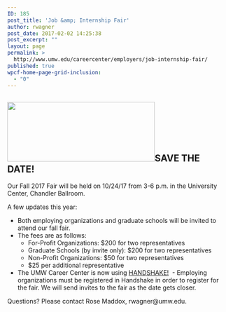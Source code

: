```yaml
---
ID: 185
post_title: 'Job &amp; Internship Fair'
author: rwagner
post_date: 2017-02-02 14:25:38
post_excerpt: ""
layout: page
permalink: >
  http://www.umw.edu/careercenter/employers/job-internship-fair/
published: true
wpcf-home-page-grid-inclusion:
  - "0"
---
```

<h2><img class="alignright wp-image-59 " src="http://www.umw.edu/careercenter/wp-content/uploads/sites/41/2016/08/CareerCenterHome-300x121.jpg" width="337" height="136" />SAVE THE DATE!</h2>
Our Fall 2017 Fair will be held on 10/24/17 from 3-6 p.m. in the University Center, Chandler Ballroom.

A few updates this year:
<ul>
 	<li>Both employing organizations and graduate schools will be invited to attend our fall fair.</li>
 	<li>The fees are as follows:
<ul>
 	<li>For-Profit Organizations: $200 for two representatives</li>
 	<li>Graduate Schools (by invite only): $200 for two representatives</li>
 	<li>Non-Profit Organizations: $50 for two representatives</li>
 	<li>$25 per additional representative</li>
</ul>
</li>
 	<li>The UMW Career Center is now using <a href="http://www.umw.edu/careercenter/handshake/">HANDSHAKE!</a>  - Employing organizations must be registered in Handshake in order to register for the fair. We will send invites to the fair as the date gets closer.</li>
</ul>
Questions? Please contact Rose Maddox, rwagner@umw.edu.

&nbsp;